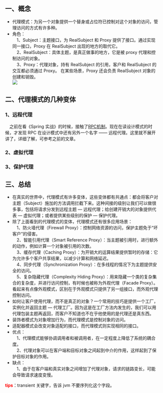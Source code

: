 ## 一、概念  
- 代理模式：为另一个对象提供一个替身或占位符已控制对这个对象的访问，管理访问的方式有许多种。    
- 角色：   
&emsp;1、Subject：主题接口，为 RealSubject 和 Proxy 提供了接口。通过实现同一接口，Proxy 在 RealSubject 出现的地方的取代它。  
&emsp;2、RealSubject：具体主题，是真正做事的地方，它是被 proxy 代理和控制访问的对象。  
&emsp;3、Proxy：代理对象，持有 RealSubject 的引用，客户和 RealSubject 的交互都必须通过 Proxy。 在某些场景，Proxy 还会负责 RealSubject 对象的创建和销毁。  
![](https://img2018.cnblogs.com/blog/1153954/201901/1153954-20190126212111349-1347202242.jpg)

## 二、代理模式的几种变体  
### 1、远程代理  

&emsp;之前在看《Spring 实战》的时候，接触了[RPC机制](https://www.cnblogs.com/jmcui/p/9044212.html)。现在在读设计模式的时候，才发现 RPC 在设计模式中还有另外一个名字 —— 远程代理。这里就不展开讲了，详细了解，可参考之前的文章。  

### 2、虚拟代理  

### 3、保护代理  




## 三、总结  
- 在真实的世界中，代理模式有许多变体，这些变体都有共通点：都会将客户对主题（Subject）施加的方法调用拦截下来。这种间接的级别让我们可以做很多事，包括将请求分发到远程主题 — 远程代理；给创建开销大的对象提供代表 — 虚拟代理；或者提供某些级别的保护 — 保护代理。
- 除了上面看到的代理模式的变体，代理模式还有很多应用场景：  
&emsp;1、防火墙代理（Firewall Proxy）：控制网络资源的访问，保护主题免于“坏客户”的侵害。  
&emsp;2、智能引用代理（Smart Reference Proxy）：当主题被引用时，进行额外的动作，例如计算一个对象被引用的次数。  
&emsp;3、缓存代理（Caching Proxy）：为开销大的运算结果提供暂时的存储：它为允许多个客户共享结果，以减少计算和网络延迟。  
&emsp;4、同步代理（Synchronization Proxy）：在多线程的情况下为主题提供安全的访问。  
&emsp;5、复杂隐藏代理（Complexity Hiding Proxy）：用来隐藏一个类的复杂集合的复杂度，并进行访问控制，有时候也被称为外观代理（Facade Proxy）。看起来有点像外观模式，区别在于外观模式只提供了另一组接口，而外观代理控制访问。  
- 如何让客户使用代理，而不是真正的对象？一个常用的技巧是提供一个工厂，实例化并返回主题 — 代理工厂。因为这是在工厂方法内发生的，我们可以用代理包装主题再返回，而客户不知道也不在乎他使用的是代理还是真东西。  
- 装饰者模式为对象增加行为，而代理模式是控制对象的访问。  
- 适配器模式会改变对象适配的接口，而代理模式则实现相同的接口。   
- 优点：  
&emsp;1、代理模式能够协调调用者和被调用者，在一定程度上降低了系统的耦合度。    
&emsp;2、代理对象可以在客户端和目标对象之间起到中介的作用，这样起到了保护目标对象的作用。  
- 缺点：  
&emsp;1、由于在客户端和真实对象之间增加了代理对象，请求的链路变长，可能会导致请求速度变慢。  

**<font color="red">tips</font>**：transient 关键字，告诉 jvm 不要序列化这个字段。